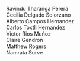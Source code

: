 Ravindu Tharanga Perera <br>
Cecilia Delgado Solorzano  <br>
Alberto Campos Hernandez <br>
Carlos Toxtli Hernandez  <br>
Victor Rios Muñoz <br>
Claire Gendron <br>
Matthew Rogers <br>
Namrata Surve <br>
